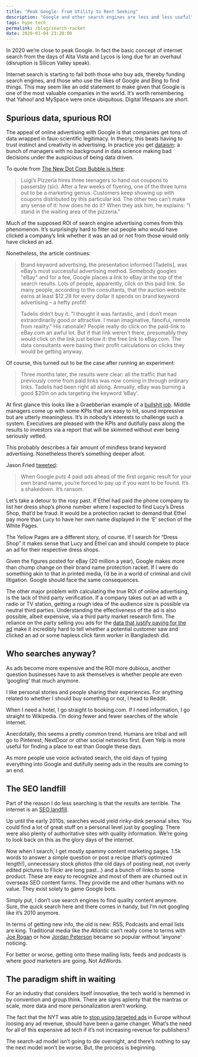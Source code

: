 ```yaml
---
title: "Peak Google: From Utility to Rent Seeking"
description: "Google and other search engines are less and less useful"
tags: hype tech
permalink: /blog/search-racket
date: 2020-01-04 23:20:00
---
```


In 2020 we’re close to peak Google. In fact the basic concept of internet search from the days of Alta Vista and Lycos is long due for an overhaul (disruption is Silicon Valley speak). 

Internet search is starting to fail both those who buy ads, thereby funding search engines, and those who use the likes of Google and Bing to find things. This may seem like an odd statement to make given that Google is one of the most valuable companies in the world. It’s worth remembering that Yahoo! and MySpace were once ubiquitous. Digital lifespans are short. 

## Spurious data, spurious ROI 

The appeal of online advertising with Google is that companies get tons of data wrapped in faux-scientific legitimacy. In theory, this beats having to trust instinct and creativity in advertising. In practice you get [dataism](/blog/dataism): a bunch of managers with no background in data science making bad decisions under the auspicious of being data driven. 

To quote from [The New Dot Com Bubble is Here](https://thecorrespondent.com/100/the-new-dot-com-bubble-is-here-its-called-online-advertising/13228924500-22d5fd24): 

> Luigi’s Pizzeria hires three teenagers to hand out coupons to passersby (sic). After a few weeks of flyering, one of the three turns out to be a marketing genius. Customers keep showing up with coupons distributed by this particular kid. The other two can’t make any sense of it: how does he do it? When they ask him, he explains: "I stand in the waiting area of the pizzeria."

Much of the supposed ROI of search engine advertising comes from this phenomenon. It’s surprisingly hard to filter out people who would have clicked a company’s link whether it was an ad or not from those would only have clicked an ad. 

Nonetheless, the article continues: 

> Brand keyword advertising, the presentation informed [Tadelis], was eBay’s most successful advertising method. Somebody googles "eBay" and for a fee, Google places a link to eBay at the top of the search results. Lots of people, apparently, click on this paid link. So many people, according to the consultants, that the auction website earns at least $12.28 for every dollar it spends on brand keyword advertising – a hefty profit!
>
> Tadelis didn’t buy it. "I thought it was fantastic, and I don’t mean extraordinarily good or attractive. I mean imaginative, fanciful, remote from reality." His rationale? People really do click on the paid-link to eBay.com an awful lot. But if that link weren’t there, presumably they would click on the link just below it: the free link to eBay.com. The data consultants were basing their profit calculations on clicks they would be getting anyway.

Of course, this turned out to be the case after running an experiment: 

> Three months later, the results were clear: all the traffic that had previously come from paid links was now coming in through ordinary links. Tadelis had been right all along. Annually, eBay was burning a good $20m on ads targeting the keyword ‘eBay’. 

At first glance this looks like a Graebberian example of a [bullshit job](/blog/bullshit-jobs). Middle managers come up with some KPIs that are easy to hit, sound impressive but are utterly meaningless. It’s in nobody’s interests to challenge such a system. Executives are pleased with the KPIs and dutifully pass along the results to investors via a report that will be skimmed without ever being seriously vetted. 

This probably describes a fair amount of mindless brand keyword advertising. Nonetheless there’s something deeper afoot. 

Jason Fried [tweeted](https://twitter.com/jasonfried/status/1168986962704982016): 

> When Google puts 4 paid ads ahead of the first organic result for your own brand name, you’re forced to pay up if you want to be found. It’s a shakedown. It’s ransom.

Let’s take a detour to the rosy past. If Ethel had paid the phone company to list her dress shop’s phone number where I expected to find Lucy’s Dress Shop, that’d be fraud. It would be a protection racket to demand that Ethel pay more than Lucy to have her own name displayed in the ‘E’ section of the White Pages.

The Yellow Pages are a different story, of course. If I search for “Dress Shop” it makes sense that Lucy and Ethel can and should compete to place an ad for their respective dress shops.

Given the figures posted for eBay (20 million a year), Google makes more than chump change on their brand name protection racket. If I were do something akin to that in printed media, I’d be in a world of criminal and civil litigation. Google should face the same consequences. 

The other major problem with calculating the true ROI of online advertising, is the lack of third party verification. If a company takes out an ad with a radio or TV station, getting a rough idea of the audience size is possible via neutral third parties. Understanding the effectiveness of the ad is also possible, albeit expensive, via a third party market research firm. The reliance on the party selling you ads for the [data that justify paying for the ad](/blog/fake-data) make it incredibly hard to tell whether a potential customer saw and clicked an ad or some hapless click farm worker in Bangladesh did. 

## Who searches anyway? 

As ads become more expensive and the ROI more dubious, another question businesses have to ask themselves is whether people are even ‘googling’ that much anymore. 

I like personal stories and people sharing their experiences. For anything related to whether I should buy something or not, I head to Reddit.

When I need a hotel, I go straight to booking.com. If I need information, I go straight to Wikipedia. I’m doing fewer and fewer searches of the whole internet. 

Anecdotally, this seems a pretty common trend. Humans are tribal and will go to Pinterest, NextDoor or other social networks first. Even Yelp is more useful for finding a place to eat than Google these days. 

As more people use voice activated search, the old days of typing everything into Google and dutifully seeing ads in the results are coming to an end. 

## The SEO landfill 

Part of the reason I do less searching is that the results are terrible. The internet is an [SEO landfill](https://docs.sendwithses.com/random-stuff/the-internet-is-an-seo-landfill). 

Up until the early 2010s, searches would yield rinky-dink personal sites. You could find a lot of great stuff on a personal level just by googling. There were also plenty of authoritative sites with quality information. We’re going to look back on this as the glory days of the internet. 

Now when I search, I get mostly spammy content marketing pages. 1.5k words to answer a simple question or post a recipe (that’s optimized length!), unnecessary stock photos (the old days of posting neat, not overly edited pictures to Flickr are long past…) and a bunch of links to some product. These are easy to recognize and most of them are churned out in overseas SEO content farms. They provide me and other humans with no value. They exist solely to game Google bots. 

Simply put, I don’t use search engines to find quality content anymore. Sure, the quick search here and there comes in handy, but I’m not googling like it’s 2010 anymore. 

In terms of getting new info, the old is new: RSS, Podcasts and email lists are king. Traditional media like *the Atlantic* can’t really come to terms with [Joe Rogan](https://www.theatlantic.com/entertainment/archive/2019/08/my-joe-rogan-experience/594802/) or how [Jordan Peterson](https://www.theatlantic.com/ideas/archive/2018/08/why-the-left-is-so-afraid-of-jordan-peterson/567110/) became so popular without ‘anyone’ noticing. 

For better or worse, getting onto these mailing lists, feeds and podcasts is where *good* marketers are going. Not AdWords. 

## The paradigm shift in waiting 

For an industry that considers itself innovative, the tech world is hemmed in by convention and group think. There are signs aplenty that the mantras or scale, more data and more personalization aren’t working.  

The fact that the NYT was able to [stop using targeted ads](https://digiday.com/media/gumgumtest-new-york-times-gdpr-cut-off-ad-exchanges-europe-ad-revenue/) in Europe without loosing any ad revenue, should have been a game changer. What’s the need for all of this expensive ad tech if it’s not increasing revenue for publishers? 

The search-ad model isn’t going to die overnight, and there’s nothing to say the next model won’t be worse. But, the process is beginning.   
